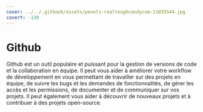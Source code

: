 ```yaml
---
cover: ../../.gitbook/assets/pexels-realtoughcandycom-11035544.jpg
coverY: -130
---
```


# Github

Github est un outil populaire et puissant pour la gestion de versions de code et la collaboration en équipe. Il peut vous aider à améliorer votre workflow de développement en vous permettant de travailler sur des projets en équipe, de suivre les bugs et les demandes de fonctionnalités, de gérer les accès et les permissions, de documenter et de communiquer sur vos projets. Il peut également vous aider à découvrir de nouveaux projets et à contribuer à des projets open-source.
